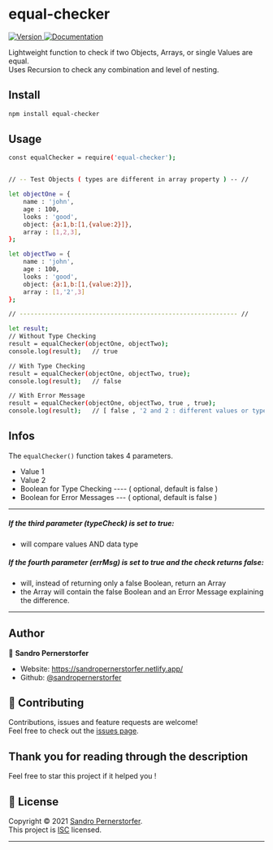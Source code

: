 <h1>equal-checker</h1>
<p>
  <a href="https://www.npmjs.com/package/equal-checker" target="_blank">
    <img alt="Version" src="https://img.shields.io/npm/v/equal-checker.svg">
  </a>
  <a href="https://github.com/sandropernerstorfer/equal-checker-npm#readme" target="_blank">
    <img alt="Documentation" src="https://img.shields.io/badge/documentation-yes-brightgreen.svg" />
  </a>
</p>
<p>
  Lightweight function to check if two Objects, Arrays, or single Values are equal.<br>
  Uses Recursion to check any combination and level of nesting.
</p>

## Install

```sh
npm install equal-checker
```

## Usage

```sh
const equalChecker = require('equal-checker');


// -- Test Objects ( types are different in array property ) -- //

let objectOne = {
    name : 'john',
    age : 100,
    looks : 'good',
    object: {a:1,b:[1,{value:2}]},
    array : [1,2,3],
};

let objectTwo = {
    name : 'john',
    age : 100,
    looks : 'good',
    object: {a:1,b:[1,{value:2}]},
    array : [1,'2',3]
};

// ------------------------------------------------------------ //

let result;
// Without Type Checking
result = equalChecker(objectOne, objectTwo);
console.log(result);   // true

// With Type Checking
result = equalChecker(objectOne, objectTwo, true);
console.log(result);   // false

// With Error Message
result = equalChecker(objectOne, objectTwo, true , true);
console.log(result);   // [ false , '2 and 2 : different values or types'];

```

## Infos

The ```equalChecker()``` function takes 4 parameters.
* Value 1
* Value 2
* Boolean for Type Checking ---- ( optional, default is false )
* Boolean for Error Messages --- ( optional, default is false )
---
##### If the third parameter (typeCheck) is set to true:
* will compare values AND data type
##### If the fourth parameter (errMsg) is set to true and the check returns false:
* will, instead of returning only a false Boolean, return an Array
* the Array will contain the false Boolean and an Error Message explaining the difference.
---
## Author
👤 **Sandro Pernerstorfer**
* Website: https://sandropernerstorfer.netlify.app/
* Github: [@sandropernerstorfer](https://github.com/sandropernerstorfer)

## 🤝 Contributing
Contributions, issues and feature requests are welcome!<br />Feel free to check out the [issues page](https://github.com/sandropernerstorfer/equal-checker-npm/issues).

## Thank you for reading through the description

Feel free to star this project if it helped you !

## 📝 License

Copyright © 2021 [Sandro Pernerstorfer](https://github.com/sandropernerstorfer).<br />
This project is [ISC](https://github.com/sandropernerstorfer/equal-checker-npm/blob/master/LICENSE) licensed.

***

